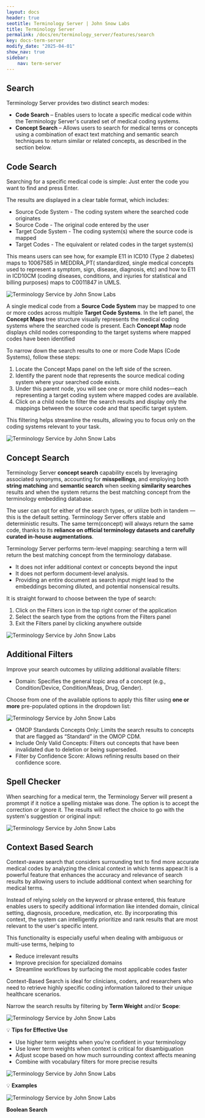 ```yaml
---
layout: docs
header: true
seotitle: Terminology Server | John Snow Labs
title: Terminology Server 
permalink: /docs/en/terminology_server/features/search
key: docs-term-server
modify_date: "2025-04-01"
show_nav: true
sidebar:
    nav: term-server
---
```


## Search

Terminology Server provides two distinct search modes:

* **Code Search** – Enables users to locate a specific medical code within the Terminology Server's curated set of medical coding systems.
* **Concept Search** – Allows users to search for medical terms or concepts using a combination of exact text matching and semantic search techniques to return similar or related concepts, as described in the section below.


## Code Search

Searching for a specific medical code is simple:
Just enter the code you want to find and press Enter. 

The results are displayed in a clear table format, which includes:

* Source Code System - The coding system where the searched code originates 
* Source Code - The original code entered by the user  
* Target Code System -  The coding system(s) where the source code is mapped 
* Target Codes - The equivalent or related codes in the target system(s)  

This means users can see how, for example E11 in ICD10 (Type 2 diabetes) maps to 10067585 in MEDDRA_PT( standardized, single medical concepts used to represent a symptom, sign, disease, diagnosis, etc) and how to E11 in ICD10CM (coding diseases, conditions, and injuries for statistical and billing purposes) maps to C0011847 in UMLS.

![Terminology Service by John Snow Labs](/assets/images/term_server/code_to_code_search_table.png)

A single medical code from a **Source Code System** may be mapped to one or more codes across multiple **Target Code Systems**.
In the left panel, the **Concept Maps** tree structure visually represents the medical coding systems where the searched code is present. Each **Concept Map** node displays child nodes corresponding to the target systems where mapped codes have been identified

To narrow down the search results to one or more Code Maps (Code Systems), follow these steps:

1. Locate the Concept Maps panel on the left side of the screen.
2. Identify the parent node that represents the source medical coding system where your searched code exists.
3. Under this parent node, you will see one or more child nodes—each representing a target coding system where mapped codes are available.
4. Click on a child node to filter the search results and display only the mappings between the source code and that specific target system.

This filtering helps streamline the results, allowing you to focus only on the coding systems relevant to your task.

![Terminology Service by John Snow Labs](/assets/images/term_server/MapCodes_MainPage.png)

## Concept Search

Terminology Server **concept search** capability excels by leveraging associated synonyms, accounting for **misspellings**, and employing both **string matching** and **semantic search** when seeking **similarity searches** results and when the system returns the best matching concept from the terminology embedding database.

The user can opt for either of the search types, or utilize both in tandem — this is the default setting.
Terminology Server offers stable and deterministic results. The same term(concept) will always return the same code, thanks to its **reliance on official terminology datasets and carefully curated in-house augmentations**.

Terminology Server performs term-level mapping: searching a term will return the best matching concept from the terminology database.

* It does not infer additional context or concepts beyond the input
* It does not perform document-level analysis.
* Providing an entire document as search input might lead to the embeddings becoming diluted, and potential nonsensical results.

 It is straight forward to choose between the type of search:
 1. Click on the Filters icon in the top right corner of the application
 2. Select the search type from the options from the Filters panel
 3. Exit the Filters panel by clicking anywhere outside


![Terminology Service by John Snow Labs](/assets/images/term_server/filter_panel.png)


## Additional Filters 

Improve your search outcomes by utilizing additional available filters:

* Domain: Specifies the general topic area of a concept (e.g., Condition/Device, Condition/Meas, Drug, Gender).

Choose from one of the available options to apply this filter using **one or more** pre-populated options in the dropdown list:

![Terminology Service by John Snow Labs](/assets/images/term_server/filter_panel_domains.png)

* OMOP Standards Concepts Only: Limits the search results to concepts that are flagged as “Standard” in the OMOP CDM.
* Include Only Valid Concepts: Filters out concepts that have been invalidated due to deletion or being superseded.
* Filter by Confidence Score: Allows refining results based on their confidence score.

## Spell Checker

When searching for a medical term, the Terminology Server will present a prommpt if it notice a spelling mistake was done. The option is to accept the correction or ignore it. The results will reflect the choice to go with the system's suggestion or original input:

![Terminology Service by John Snow Labs](/assets/images/term_server/Spellchecker.png)

## Context Based Search

Context-aware search that considers surrounding text to find more accurate medical codes by analyzing the clinical context in which terms appear.It is a powerful feature that enhances the accuracy and relevance of search results by allowing users to include additional context when searching for medical terms.

Instead of relying solely on the keyword or phrase entered, this feature enables users to specify additional information like intended domain, clinical setting, diagnosis, procedure, medication, etc. By incorporating this context, the system can intelligently prioritize and rank results that are most relevant to the user's specific intent.

This functionality is especially useful when dealing with ambiguous or multi-use terms, helping to
* Reduce irrelevant results
* Improve precision for specialized domains
* Streamline workflows by surfacing the most applicable codes faster

Context-Based Search is ideal for clinicians, coders, and researchers who need to retrieve highly specific coding information tailored to their unique healthcare scenarios.

Narrow the search results by filtering by **Term Weight** and/or **Scope**:

![Terminology Service by John Snow Labs](/assets/images/term_server/context_resolution_search.png)


💡 **Tips for Effective Use**

* Use higher term weights when you're confident in your terminology
* Use lower term weights when context is critical for disambiguation
* Adjust scope based on how much surrounding context affects meaning
* Combine with vocabulary filters for more precise results

![Terminology Service by John Snow Labs](/assets/images/term_server/ContextBasedSearch.png)

💡 **Examples**

![Terminology Service by John Snow Labs](/assets/images/term_server/ContextBasedSearchSamples.png)


**Boolean Search**
  
